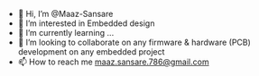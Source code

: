 - 👋 Hi, I’m @Maaz-Sansare
- 👀 I’m interested in Embedded design 
- 🌱 I’m currently learning ...
- 💞️ I’m looking to collaborate on any firmware & hardware (PCB) development on any embedded project
- 📫 How to reach me maaz.sansare.786@gmail.com

<!---
Maaz-Sansare/Maaz-Sansare is a ✨ special ✨ repository because its `README.md` (this file) appears on your GitHub profile.
You can click the Preview link to take a look at your changes.
--->
